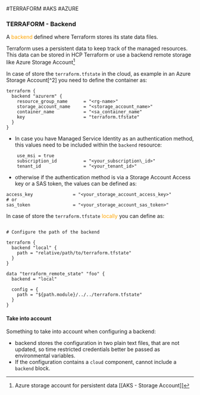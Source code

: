 #TERRAFORM #AKS #AZURE 

### TERRAFORM - Backend

A <span style="color:orange;">backend</span> defined where Terraform stores its state data files. 

Terraform uses a persistent data to keep track of the managed resources. This data can be stored in HCP Terraform or use a backend remote storage like Azure Storage Account[^1]

In case of store the `terraform.tfstate` in the cloud, as example in an Azure Storage Account[^2] you need to define the container as: 

```hcl
terraform {
  backend "azurerm" {
    resource_group_name      = "<rg-name>"
    storage_account_name     = "<storage_account_name>"
    container_name           = "<sa_container_name"
    key                      = "terraform.tfstate"
  }
}
```

* In case you have Managed Service Identity as an authentication method, this values need to be included within the `backend` resource: 

```hcl
	use_msi = true
    subscription_id          = "<your_subscription\_id>"
    tenant_id                = "<your_tenant_id>"
```

* otherwise if the authentication method is via a Storage Account Access key or a SAS token, the values can be defined as: 

```hc
access_key               = "<your_storage_account_access_key>"
# or 
sas_token                = "<your_storage_account_sas_token>"
```

In case of store the `terraform.tfstate` <span style="color:orange;">locally</span> you can define as: 
```hcl

# Configure the path of the backend

terraform {
  backend "local" {
    path = "relative/path/to/terraform.tfstate"
  }
}

data "terraform_remote_state" "foo" {
  backend = "local"

  config = {
    path = "${path.module}/../../terraform.tfstate"
  }
}
```

#### Take into account

Something to take into account when configuring a backend: 

* backend stores the configuration in two plain text files, that are not updated, so time restricted credentials better be passed as environmental variables. 
* If the configuration contains a `cloud` component, cannot include a `backend` block. 



[^1]: Azure storage account for persistent data [[AKS - Storage Account]]
